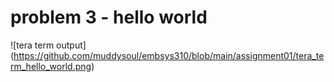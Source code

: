 # problem 3 - hello world
![tera term output]
(https://github.com/muddysoul/embsys310/blob/main/assignment01/tera_term_hello_world.png)
